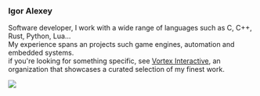 ### Igor Alexey
Software developer, I work with a wide range of languages such as C, C++, Rust, Python, Lua...<br>
My experience spans an projects such game engines, automation and embedded systems.<br>
if you're looking for something specific, see [Vortex Interactive](https://github.com/vortexdevsoftware), an organization that showcases a curated selection of my finest work.

![](https://komarev.com/ghpvc/?username=Sororfortuna&label=views)
